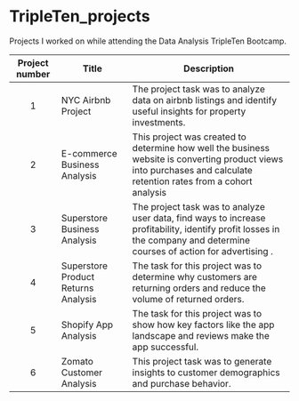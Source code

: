 # TripleTen_projects
Projects I worked on while attending the Data Analysis TripleTen Bootcamp.


| Project number | Title | Description |
| :-----------: | ----------- |----------- |
| 1 | NYC Airbnb Project | The project task was to analyze data on airbnb listings and identify useful insights for property investments. |
| 2 | E-commerce Business Analysis| This project was created to determine how well the business website is converting product views into purchases and calculate retention rates from a cohort analysis  |
| 3 | Superstore Business Analysis| The project task was to analyze user data, find ways to increase profitability, identify profit losses in the company and determine courses of action for advertising . |
| 4 | Superstore Product Returns Analysis | The task for this project was to determine why customers are returning orders and reduce the volume of returned orders.
| 5 | Shopify App Analysis | The task for this project was to show how key factors like the app landscape and reviews make the app successful. |
| 6 | Zomato Customer Analysis | This project task was to generate insights to customer demographics and purchase behavior. |
